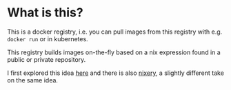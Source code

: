 # What is this?

This is a docker registry, i.e. you can pull images from this registry
with e.g. `docker run` or in kubernetes.

This registry builds images on-the-fly based on a nix expression
found in a public or private repository.

I first explored this idea [here](https://github.com/teh/simci/blob/master/api-v2.py)
and there is also [nixery](http://nixery.dev/), a slightly different take on the same idea.

